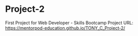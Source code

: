 # Project-2
First Project for Web Developer - Skills Bootcamp
Project URL: https://mentorpod-education.github.io/TONY_C_Project-2/

